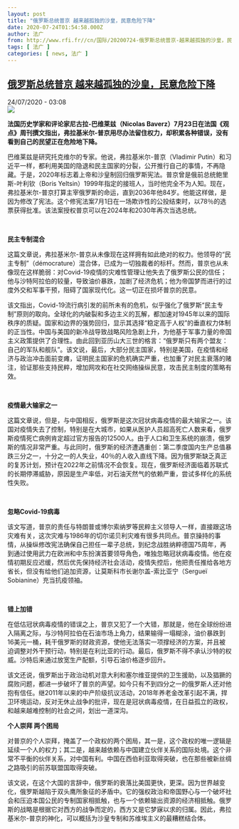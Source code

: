 ```yaml
---
layout: post
title: "俄罗斯总统普京 越来越孤独的沙皇，民意危险下降"
date: 2020-07-24T01:54:58.000Z
author: 法广
from: http://www.rfi.fr//cn/国际/20200724-俄罗斯总统普京-越来越孤独的沙皇，民意危险下降
tags: [ 法广 ]
categories: [ news, 法广 ]
---
```

<!--1595555698000-->
[俄罗斯总统普京 越来越孤独的沙皇，民意危险下降](http://www.rfi.fr//cn/%E5%9B%BD%E9%99%85/20200724-%E4%BF%84%E7%BD%97%E6%96%AF%E6%80%BB%E7%BB%9F%E6%99%AE%E4%BA%AC-%E8%B6%8A%E6%9D%A5%E8%B6%8A%E5%AD%A4%E7%8B%AC%E7%9A%84%E6%B2%99%E7%9A%87%EF%BC%8C%E6%B0%91%E6%84%8F%E5%8D%B1%E9%99%A9%E4%B8%8B%E9%99%8D)
------

<div>
<div>24/07/2020 - 03:08</div><img src="https://s.rfi.fr/media/display/dab5ed3c-b931-11ea-a113-005056a98db9/w:310/p:16x9/Poutine-2.jpg"><p><strong>法国历史学家和评论家尼古拉-巴维莱兹（Nicolas Baverz）7月23日在法国《观点》周刊撰文指出，弗拉基米尔-普京用尽办法留住权力，却积累各种错误，没有看到自己的民望正在危险地下降。</strong></p><div class="t-content__body u-clearfix"><div class="m-interstitial"></div><p>巴维莱兹是研究托克维尔的专家。他说，弗拉基米尔-普京（Vladimir Putin）和习近平一样，都利用美国的隐退和民主国家的分裂，公开推行自己的事情，不再隐藏。于是，2020年标志着上帝和沙皇制回归俄罗斯宪法。普京曾是俄前总统鲍里斯-叶利钦（Boris Yeltsin）1999年指定的接班人，当时他完全不为人知。现在，弗拉基米尔-普京打算主宰俄罗斯的命运，直到2036年他84岁。他能这样做，是因为修改了宪法。这个修宪法案7月1日在一场欺诈性的公投结束时，以78％的选票获得批准。该法案授权普京可以在2024年和2030年再次当选总统。</p><p> </p><p><strong>民主专制混合</strong></p><p>这篇文章说，弗拉基米尔-普京从未像现在这样拥有如此绝对的权力。他领导的“民主专制”（démocrature）混合体，已成为一切独裁者的标杆。然而，普京也从未像现在这样脆弱：对Covid-19疫情的灾难性管理让他失去了俄罗斯公民的信任；他与沙特阿拉伯的较量，导致油价暴跌，加剧了经济危机；他为帝国梦而进行的过度外交和军事干预，阻碍了国家现代化。这一切正在损坏普京的民意。</p><p>该文指出，Covid-19流行病引发的前所未有的危机，似乎强化了俄罗斯“民主专制”原则的取向。全球化的内破裂和多边主义的瓦解，都加速对1945年以来的国际秩序的质疑。国家和边界的强势回归，显示其选择“稳定高于人权”的垂直权力体制的正当性。中国与美国的新冷战导致战略风险急剧上升，为他基于军事力量的帝国主义政策提供了合理性。由此回到亚历山大三世的格言：“俄罗斯只有两个盟友：自己的军队和舰队”。该文说，最后，大部分民主国家，特别是美国，在疫情和经济与政治冲击面前变瘫，证明民主国家的危机确实严重，也加重了对民主衰落的赌注，验证那些支持民粹，增加网攻和在社交网络操纵民意，攻击民主制度的策略有效。</p><p> </p><p><strong>疫情最大输家之一</strong></p><p>这篇文章说，但是，与中国相反，俄罗斯是这次冠状病毒疫情的最大输家之一。该国对疫情失去了控制，特别是在大城市，如果从医护人员超高死亡人数来看，俄罗斯疫情死亡病例肯定超过官方报告的12500人。由于人口和卫生系统的崩溃，俄罗斯的情况非常严重。与此同时，俄罗斯的经济遭遇重创：第二季度国内生产总值暴跌三分之一，十分之一的人失业，40％的人收入直线下降。因为俄罗斯缺乏真正的复苏计划，预计在2022年之前情况不会恢复。现在，俄罗斯经济面临着苏联式的长期停滞威胁，原因是生产率低，对石油天然气的依赖严重，尝试多样化的系统性失败。</p><p> </p><p><strong>忽略Covid-19病毒</strong></p><p>该文写道，普京的责任与特朗普或博尔索纳罗等民粹主义领导人一样，直接跟这场灾难有关，这次灾难与1986年的切尔诺贝利灾难有很多共同点。普京操持的事情，从操纵修改宪法确保自己担任一辈子总统，到纪念战胜纳粹德国75周年，再到通过使用武力在欧洲和中东扮演首要领导角色，唯独忽略冠状病毒疫情。他在疫情初期反应迟缓，然后优先保持经济社会活动，疫情失控后，他把责任推给各地方省长，但没有给他们追加资源，让莫斯科市长谢尔盖-索比亚宁（Sergueï Sobianine）充当抗疫领袖。</p><p> </p><p><strong>错上加错</strong></p><p>在低估冠状病毒疫情的错误之上，普京又犯了一个大错，那就是，他在全球纷纷进入隔离之际，与沙特阿拉伯在石油市场上角力，结果输得一塌糊涂，油价暴跌到16美元一桶，耗干俄罗斯的财政资源，使他无法落实一项撑经济的方案，并且被迫调整对外干预行动，特别是在利比亚的行动。最后，俄罗斯不得不承认沙特的权威。沙特后来通过放宽生产配额，引导石油价格逐步回升。</p><p>该文还说，俄罗斯出于政治动机对意大利和塞尔维亚提供的卫生援助，以及猖獗的腐败问题，都进一步破坏了普京的声望。如今只有不到四分之一的俄罗斯人还对他抱有信任。继2011年以来的中产阶级抗议活动，2018年养老金改革引起不满，捍卫环境运动，反对无休止战争的批评，现在是冠状病毒疫情，在日益孤立的政权，和越来越难控制的社会之间，划出一道深沟。</p><p><strong>个人崇拜 两个困局</strong></p><p>对普京的个人崇拜，掩盖了一个政权的两个困局，其一是，这个政权的唯一逻辑是延续一个人的权力；其二是，越来越依赖与中国建立伙伴关系的国际处境。这个非常不平衡的伙伴关系，对中国有利。中国在西伯利亚取得突破，也在那些被新丝绸之路吸引的前苏联盟国取得突破。</p><p>该文说，在这个大国的言辞中，俄罗斯的衰落比美国更快，更深。因为世界越变化，俄罗斯越陷于双头鹰所象征的矛盾中。它的强权政治和帝国野心与一个破坏社会和压迫本国公民的专制国家相抵触，也与一个依赖输出资源的经济相抵触。俄罗斯的战略是根据它对西方的战争而定的，西方又是它梦寐以求的归属。因此，弗拉基米尔-普京的神化，可以概括为沙皇专制和苏维埃主义的最糟糕结合体。</p><div class="o-self-promo o-self-promo--nl o-self-promo--hidden" data-selfpromo-newsletter></div><div class="o-self-promo o-self-promo--app o-self-promo--hidden" data-selfpromo-app></div></div>
</div>
